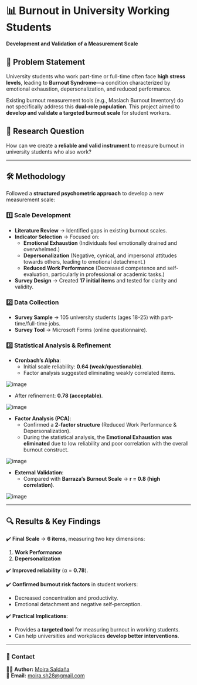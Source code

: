 # 📊 Burnout in University Working Students  
**Development and Validation of a Measurement Scale**  

## 📌 Problem Statement  
University students who work part-time or full-time often face **high stress levels**, leading to **Burnout Syndrome**—a condition characterized by emotional exhaustion, depersonalization, and reduced performance.  

Existing burnout measurement tools (e.g., Maslach Burnout Inventory) do not specifically address this **dual-role population**. This project aimed to **develop and validate a targeted burnout scale** for student workers.  

## 🎯 Research Question  
How can we create a **reliable and valid instrument** to measure burnout in university students who also work?  

---

## 🛠 Methodology  
Followed a **structured psychometric approach** to develop a new measurement scale:  

### **1️⃣ Scale Development**  
- **Literature Review** → Identified gaps in existing burnout scales.  
- **Indicator Selection** → Focused on:  
  - **Emotional Exhaustion** (Individuals feel emotionally drained and overwhelmed.)  
  - **Depersonalization** (Negative, cynical, and impersonal attitudes towards others, leading to emotional detachment.)
  - **Reduced Work Performance** (Decreased competence and self-evaluation, particularly in professional or academic tasks.)  
- **Survey Design** → Created **17 initial items** and tested for clarity and validity.  

### **2️⃣ Data Collection**  
- **Survey Sample** → 105 university students (ages 18-25) with part-time/full-time jobs.  
- **Survey Tool** → Microsoft Forms (online questionnaire).  

### **3️⃣ Statistical Analysis & Refinement**  
- **Cronbach’s Alpha**:  
  - Initial scale reliability: **0.64 (weak/questionable)**.  
  - Factor analysis suggested eliminating weakly correlated items.

![image](https://github.com/user-attachments/assets/11d3c49e-5255-4ee2-8ba7-3317683269a3)
  - After refinement: **0.78 (acceptable)**.

![image](https://github.com/user-attachments/assets/4dd1655b-51da-4437-94fe-640f82d76c69)
- **Factor Analysis (PCA)**:  
  - Confirmed a **2-factor structure** (Reduced Work Performance & Depersonalization).
  - During the statistical analysis, the **Emotional Exhaustion was eliminated** due to low reliability and poor correlation with the overall burnout construct.

![image](https://github.com/user-attachments/assets/3ab3f376-b99f-4e2c-8b95-22d312606d23)  
- **External Validation**:  
  - Compared with **Barraza’s Burnout Scale** → **r = 0.8 (high correlation)**.  

![image](https://github.com/user-attachments/assets/a284aafc-fe0c-44d4-8575-849dc73c3115)

---

## 🔍 Results & Key Findings  
✔️ **Final Scale** → **6 items**, measuring two key dimensions:  
   1. **Work Performance**  
   2. **Depersonalization**  

✔️ **Improved reliability** (α = **0.78**).  

✔️ **Confirmed burnout risk factors** in student workers:  
   - Decreased concentration and productivity.  
   - Emotional detachment and negative self-perception.

✔️ **Practical Implications**:  
   - Provides a **targeted tool** for measuring burnout in working students.  
   - Can help universities and workplaces **develop better interventions**.  

---


### 📧 Contact  
👩‍💻 **Author:** [Moira Saldaña](https://github.com/moira282)  
📩 **Email:** moira.sh28@gmail.com  
